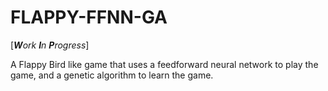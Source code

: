 # FLAPPY-FFNN-GA

[_**W**ork **I**n **P**rogress_]

A Flappy Bird like game that uses a feedforward neural network to play the game, and a genetic algorithm to learn the game.